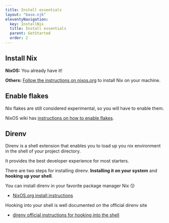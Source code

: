 ```yaml
---
title: Install essentials
layout: "base.njk"
eleventyNavigation:
  key: InstallNix
  title: Install essentials
  parent: GetStarted
  order: 2
---
```


## Install Nix

**NixOS:** You already have it!

**Others:** [Follow the instructions on nixos.org](https://NixOS.org/download.html#download-nix) to install Nix on your machine.

## Enable flakes

Nix flakes are still considered experimental, so you will have to enable them.

NixOS wiki has [instructions on how to enable flakes](https://NixOS.wiki/wiki/Flakes#Enable_flakes).

## Direnv

Direnv is a shell extension that enables you to load up you nix environment in the shell of your project directory.

It provides the best developer experience for most starters.

There are two steps for installing direnv. **Installing it on your system** and **hooking up your shell**.

You can install direnv in your favorite package manager Nix 😗

- [NixOS.org install instructions](https://search.NixOS.org/packages?show=direnv)

Hooking into your shell is well documented on the official direnv site

- [direnv official instructions for hooking into the shell](https://direnv.net/docs/hook.html)
